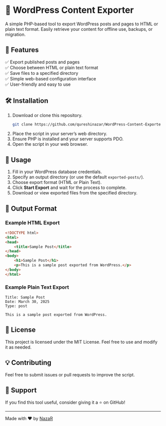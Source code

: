 # 🚀 WordPress Content Exporter

A simple PHP-based tool to export WordPress posts and pages to HTML or plain text format. Easily retrieve your content for offline use, backups, or migration.

## 📌 Features
✅ Export published posts and pages  
✅ Choose between HTML or plain text format  
✅ Save files to a specified directory  
✅ Simple web-based configuration interface  
✅ User-friendly and easy to use  

## 🛠️ Installation
1. Download or clone this repository.
   ```sh
   git clone https://github.com/qureshinazar/WordPress-Content-Exporter.git
   ```
2. Place the script in your server’s web directory.
3. Ensure PHP is installed and your server supports PDO.
4. Open the script in your web browser.

## 🔧 Usage
1. Fill in your WordPress database credentials.
2. Specify an output directory (or use the default `exported-posts/`).
3. Choose export format (HTML or Plain Text).
4. Click **Start Export** and wait for the process to complete.
5. Download or view exported files from the specified directory.

## 📂 Output Format
### Example HTML Export
```html
<!DOCTYPE html>
<html>
<head>
    <title>Sample Post</title>
</head>
<body>
    <h1>Sample Post</h1>
    <p>This is a sample post exported from WordPress.</p>
</body>
</html>
```
### Example Plain Text Export
```
Title: Sample Post
Date: March 30, 2025
Type: post

This is a sample post exported from WordPress.
```

## 📜 License
This project is licensed under the MIT License. Feel free to use and modify it as needed.

## 💡 Contributing
Feel free to submit issues or pull requests to improve the script.

## 🤝 Support
If you find this tool useful, consider giving it a ⭐ on GitHub!

---
Made with ❤️ by [NazaR](https://github.com/qureshinazar)

